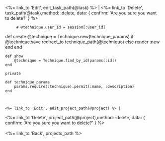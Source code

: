  <%= link_to 'Edit', edit_task_path(@task) %> |
 <%= link_to 'Delete', task_path(@task),method: :delete, data: { confirm: 'Are you sure you want to delete?' } %>

         # @technique.user_id = session[:user_id]


  def create
        @technique = Technique.new(technique_params)
        if @technique.save
            redirect_to technique_path(@technique)
        else
            render :new
        end
    end

    def show
        @technique = Technique.find_by_id(params[:id])
    end

    private

    def technique_params
        params.require(:technique).permit(:name, :description)
    end



    <%= link_to 'Edit', edit_project_path(@project) %> |
 <%= link_to 'Delete', project_path(@project),method: :delete, data: { confirm: 'Are you sure you want to delete?' } %>
 <br>
 <br>
<%= link_to 'Back', projects_path %>

